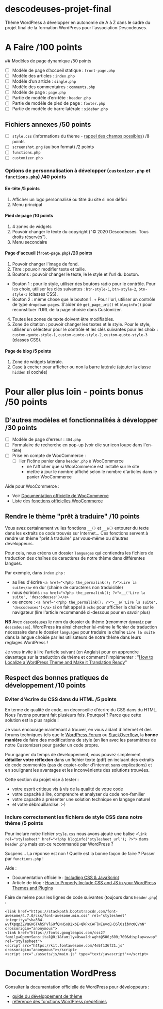 # descodeuses-projet-final

Thème WordPress à développer en autonomie de A à Z dans le cadre du projet final de la formation WordPress pour l'association Descodeuses.

# A Faire /100 points

## Modèles de page dynamique /50 points
- [ ] Modèle de page d’accueil statique : `front-page.php`
- [ ] Modèle des articles : `index.php`
- [ ] Modèle d’un article : `single.php`
- [ ] Modèle des commentaires : `comments.php`
- [ ] Modèle de page : `page.php`
- [ ] Partie de modèle d’en-tête : `header.php`
- [ ] Partie de modèle de pied de page : `footer.php`
- [ ] Partie de modèle de barre latérale : `sidebar.php`

## Fichiers annexes /50 points
- [ ] `style.css` (informations du thème - [rappel des champs possibles](https://developer.wordpress.org/themes/basics/main-stylesheet-style-css/)) /8 points
- [ ] `screenshot.png` (au bon format) /2 points
- [ ] `functions.php`
- [ ] `customizer.php`

### Options de personnalisation à développer (`customizer.php` et `functions.php`) /40 points

#### En-tête /5 points

1. Afficher un logo personnalisé ou titre du site si non défini
2. Menu principal

#### Pied de page /10 points

1. 4 zones de widgets
2. Pouvoir changer le texte du copyright ("© 2020 Descodeuses. Tous droits réservés").
3. Menu secondaire

#### Page d'accueil (`front-page.php`) /20 points

1. Pouvoir changer l'image de fond.
2. Titre : pouvoir modifier texte et taille.
3. Boutons : pouvoir changer le texte, le le style et l'url du bouton.

- Bouton 1 : pour le style, utiliser des boutons radio pour le contrôle. Pour les choix, utiliser les clés suivantes : `btn-style-1`, `btn-style-2`, `btn-style-3` (classes CSS).
- Bouton 2 : même chose que le bouton 1. + Pour l'url, utiliser un contrôle de type `dropdown-pages`. S'aider de `get_page_uri()` et `bloginfo()` pour reconstituer l'URL de la page choisie dans Customizer.

4. Toutes les zones de texte doivent être modifiables.
5. Zone de citation : pouvoir changer les textes et le style.
Pour le style, utiliser un sélecteur pour le contrôle et les clés suivantes pour les choix : `custom-quote-style-1`, `custom-quote-style-2`, `custom-quote-style-3` (classes CSS).

#### Page de blog /5 points

1. Zone de widgets latérale.
2. Case à cocher pour afficher ou non la barre latérale (ajouter la classe `hidden` si cochée)

# Pour aller plus loin - points bonus /50 points

## D'autres modèles et fonctionnalités à développer /30 points
- [ ] Modèle de page d'erreur : `404.php`
- [ ] Formulaire de recherche en pop-up (voir clic sur icon loupe dans l'en-tête)
- [ ] Prise en compte de WooCommerce :
  - [ ] lier l'icône panier dans `header.php` à WooCommerce
    - ne l'afficher que si WooCommerce est installé sur le site
    - mettre à jour le nombre affiché selon le nombre d'articles dans le panier WooCommerce

Aide pour WooCommerce :
- Voir [Documentation officielle de WooCommerce](https://docs.woocommerce.com/documentation/plugins/woocommerce/woocommerce-codex/theming/)
- Liste des [fonctions officielles WooCommerce](https://docs.woocommerce.com/wc-apidocs/package-WooCommerce.Functions.html)

## Rendre le thème "prêt à traduire" /10 points
Vous avez certainement vu les fonctions `__()` et `__e()` entourer du texte dans les extraits de code trouvés sur Internet... Ces fonctions servent à rendre un thème "prêt à traduire" par vous-même ou d'autres développeurs.

Pour cela, nous créons un dossier `languages` qui contiendra les fichiers de traduction des chaînes de caractères de notre thème dans différentes langues.

Par exemple, dans `index.php` :
- au lieu d'écrire `<a href="<?php the_permalink(); ?>">Lire la suite</a>` en dur (chaîne de caractères non traduisible)
- nous écrirons : `<a href="<?php the_permalink(); ?>">__('Lire la suite', 'descodeuses')</a>`
- ou encore : `<a href="<?php the_permalink(); ?>">__e('Lire la suite', 'descodeuses')</a>` si on fait appel à `echo` pour afficher la chaîne sur le navigateur (lire l'article recommandé ci-dessous pour en savoir plus)

**NB** Avec `descodeuses` le nom du dossier du thème (renommer `dynamic` par `descodeuses`). WordPress ira ainsi chercher lui-même le fichier de traduction nécessaire dans le dossier `languages` pour traduire la chaîne `Lire la suite` dans la langue choisie par les utilisateurs de notre thème dans leurs réglages WordPress !

Je vous invite à lire l'article suivant (en Anglais) pour en apprendre davantage sur la traduction de thème et comment l'implémenter :
"[How to Localize a WordPress Theme and Make it Translation Ready](https://premium.wpmudev.org/blog/how-to-localize-a-wordpress-theme-and-make-it-translation-ready/)"

## Respect des bonnes pratiques de développement /10 points

### Eviter d'écrire du CSS dans du HTML /5 points

En terme de qualité de code, on déconseille d'écrire du CSS dans du HTML.
Nous l'avons pourtant fait plusieurs fois. Pourquoi ? Parce que cette solution est la plus rapide !

Je vous encourage maintenant à trouver, en vous aidant d'Internet et des forums techniques tels que le [WordPress Forum](https://wordpress.org/support/forum/wp-advanced/) ou [StackOverflow](https://stackoverflow.com/), la **bonne manière** de faire des modifications de style (en lien avec les paramètres de notre Customizer) pour garder un code propre.

Pour gagner du temps de développement, vous pouvez simplement **détailler votre réflexion** dans un fichier texte (pdf) en incluant des extraits de code commentés (pas de copier-coller d'Internet sans explications) et en soulignant les avantages et les inconvénients des solutions trouvées.

Cette section du projet vise à tester :
- votre esprit critique vis à vis de la qualité de votre code
- votre capacité à lire, comprendre et analyser du code non-familier
- votre capacité à présenter une solution technique en langage naturel
- et votre débrouillardise. :-)

### Inclure correctement les fichiers de style CSS dans notre thème /5 points

Pour inclure notre fichier `style.css` nous avons ajouté une balise `<link rel="stylesheet" href="<?php bloginfo('stylesheet_url'); ?>">` dans `header.php` mais est-ce recommandé par WordPress ?

Suspens... La réponse est non ! Quelle est la bonne façon de faire ?
Passer par `functions.php` !

Aide :
- Documentation officielle : [Including CSS & JavaScript](https://developer.wordpress.org/themes/basics/including-css-javascript/)
- Article de blog : [How to Properly Include CSS and JS in your WordPress Themes and Plugins](https://rudrastyh.com/wordpress/include-css-and-javascript.html)

Faire de même pour les lignes de code suivantes (toujours dans `header.php`) :

```
<link href="https://stackpath.bootstrapcdn.com/font-awesome/4.7.0/css/font-awesome.min.css" rel="stylesheet" integrity="sha384-wvfXpqpZZVQGK6TAh5PVlGOfQNHSoD2xbE+QkPxCAFlNEevoEH3Sl0sibVcOQVnN" crossorigin="anonymous">
<link href="https://fonts.googleapis.com/css2?family=Open+Sans:ital@0;1&family=Oswald:wght@500;600;700&display=swap" rel="stylesheet">
<script src="https://kit.fontawesome.com/4e5f136f21.js" crossorigin="anonymous"></script>
<script src="./assets/js/main.js" type="text/javascript"></script>
```

# Documentation WordPress

Consulter la documentation officielle de WordPress pour développeurs :
- [guide du développement de thème](https://developer.wordpress.org/themes/)
- [référence des fonctions WordPress prédéfinies](https://developer.wordpress.org/reference/)
